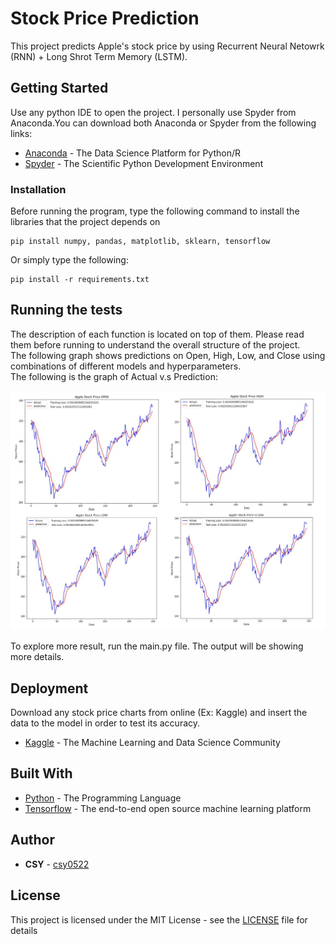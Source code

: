 # Stock Price Prediction

This project predicts Apple's stock price by using Recurrent Neural Netowrk (RNN) + Long Shrot Term Memory (LSTM).

## Getting Started

Use any python IDE to open the project. I personally use Spyder from Anaconda.You can download both Anaconda or Spyder from the following links:
* [Anaconda](https://www.anaconda.com/distribution/) - The Data Science Platform for Python/R
* [Spyder](https://www.spyder-ide.org/) - The Scientific Python Development Environment

### Installation

Before running the program, type the following command to install the libraries that the project depends on

```
pip install numpy, pandas, matplotlib, sklearn, tensorflow
```
Or simply type the following:

```
pip install -r requirements.txt
```

## Running the tests

The description of each function is located on top of them. Please read them before running to understand the overall structure of the project. <br/>The following graph shows predictions on Open, High, Low, and Close using combinations of different models and hyperparameters.<br/>The following is the graph of Actual v.s Prediction:

![Actual V.S Prediction](/data/Actual_vs_Prediction_Graph.png)

To explore more result, run the main.py file. The output will be showing more details.

## Deployment

Download any stock price charts from online (Ex: Kaggle) and insert the data to the model in order to test its accuracy.
* [Kaggle](https://www.kaggle.com/) - The Machine Learning and Data Science Community

## Built With

* [Python](https://www.python.org/) - The Programming Language
* [Tensorflow](https://www.tensorflow.org/) - The end-to-end open source machine learning platform

## Author

* **CSY** - [csy0522](https://github.com/csy0522)

## License

This project is licensed under the MIT License - see the [LICENSE](LICENSE) file for details
